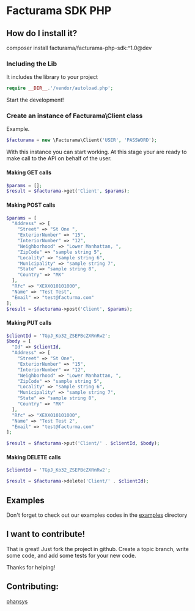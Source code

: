# Facturama SDK PHP
## How do I install it?
composer install facturama/facturama-php-sdk:^1.0@dev
### Including the Lib
It includes the library to your project
```php
require __DIR__.'/vendor/autoload.php';
```
Start the development!
### Create an instance of Facturama\Client class
Example.
```php
$facturama = new \Facturama\Client('USER', 'PASSWORD');
```
With this instance you can start working.
At this stage your are ready to make call to the API on behalf of the user.
#### Making GET calls
```php
$params = [];
$result = $facturama->get('Client', $params);
```
#### Making POST calls
```php
$params = [
  "Address" => [
    "Street" => "St One ",
    "ExteriorNumber" => "15",
    "InteriorNumber" => "12",
    "Neighborhood" => "Lower Manhattan, ",
    "ZipCode" => "sample string 5",
    "Locality" => "sample string 6",
    "Municipality" => "sample string 7",
    "State" => "sample string 8",
    "Country" => "MX"
  ],
  "Rfc" => "XEXX010101000",
  "Name" => "Test Test",
  "Email" => "test@facturma.com"
];
$result = $facturama->post('Client', $params);
```
#### Making PUT calls
```php
$clientId = 'TGpJ_Ko32_ZSEPBcZXRnRw2';
$body = [
  "Id" => $clientId,
  "Address" => [
    "Street" => "St One",
    "ExteriorNumber" => "15",
    "InteriorNumber" => "12",
    "Neighborhood" => "Lower Manhattan, ",
    "ZipCode" => "sample string 5",
    "Locality" => "sample string 6",
    "Municipality" => "sample string 7",
    "State" => "sample string 8",
    "Country" => "MX"
  ],
  "Rfc" => "XEXX010101000",
  "Name" => "Test Test 2",
  "Email" => "test@facturma.com"
];

$result = $facturama->put('Client/' . $clientId, $body);
```
#### Making DELETE calls
```php
$clientId = 'TGpJ_Ko32_ZSEPBcZXRnRw2';

$result = $facturama->delete('Client/' . $clientId);
```
## Examples
Don't forget to check out our examples codes in the [examples](https://github.com/javiertelioz/facturama-php-sdk/tree/master/examples) directory

## I want to contribute!
That is great! Just fork the project in github. Create a topic branch, write some code, and add some tests for your new code.

Thanks for helping!

## Contributing:
[phansys](https://github.com/phansys)
